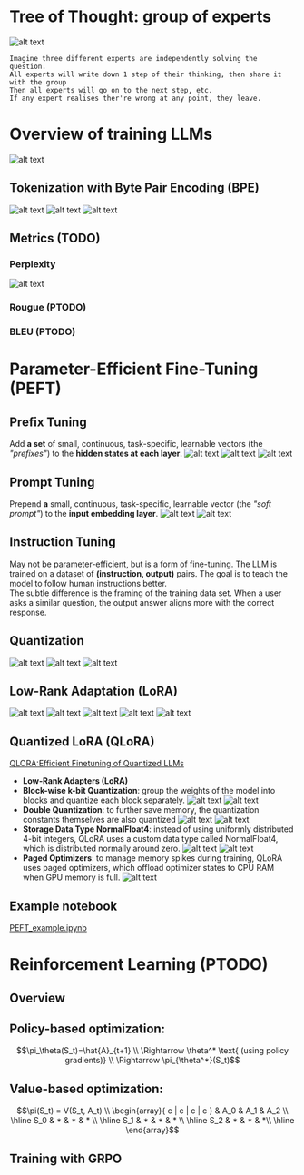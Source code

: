 # Tree of Thought: group of experts
![alt text](image.png)

    Imagine three different experts are independently solving the question.
    All experts will write down 1 step of their thinking, then share it with the group
    Then all experts will go on to the next step, etc.
    If any expert realises ther're wrong at any point, they leave.

# Overview of training LLMs
![alt text](image-14.png)
## Tokenization with Byte Pair Encoding (BPE)
![alt text](image-15.png)
![alt text](image-16.png)
![alt text](image-17.png)
## Metrics (TODO)
### Perplexity
![alt text](image-18.png)
### Rougue (PTODO)
### BLEU (PTODO)

# Parameter-Efficient Fine-Tuning (PEFT)
## Prefix Tuning
Add **a set** of small, continuous, task-specific, learnable vectors (the *"prefixes"*) to the **hidden states at each layer**.
![alt text](image-25.png)
![alt text](image-26.png)
![alt text](image-19.png)

## Prompt Tuning
Prepend **a** small, continuous, task-specific, learnable vector (the *"soft prompt"*) to the **input embedding layer**.
![alt text](image-20.png)
![alt text](image-21.png)
## Instruction Tuning
May not be parameter-efficient, but is a form of fine-tuning. The LLM is trained on a dataset of **(instruction, output)** pairs. The goal is to teach the model to follow human instructions better.  
The subtle difference is the framing of the training data set. When a user asks a similar question, the output answer aligns more with the correct response.

## Quantization
![alt text](image-4.png)
![alt text](image-2.png)
![alt text](image-3.png)
## Low-Rank Adaptation (LoRA)
![alt text](image-5.png)
![alt text](image-6.png)
![alt text](image-22.png)
![alt text](image-23.png)
![alt text](image-24.png)
## Quantized LoRA (QLoRA)
[QLORA:Efficient Finetuning of Quantized LLMs](https://arxiv.org/pdf/2305.14314)
- **Low-Rank Adapters (LoRA)**
- **Block-wise k-bit Quantization**: group the weights of the model into blocks and quantize each block separately.
![alt text](image-7.png)
![alt text](image-8.png)
- **Double Quantization**: to further save memory, the quantization constants themselves are also quantized
![alt text](image-11.png)
![alt text](image-12.png)
- **Storage Data Type NormalFloat4**: instead of using uniformly distributed 4-bit integers, QLoRA uses a custom data type called NormalFloat4, which is distributed normally around zero.
![alt text](image-9.png)
![alt text](image-10.png)
- **Paged Optimizers**: to manage memory spikes during training, QLoRA uses paged optimizers, which offload optimizer states to CPU RAM when GPU memory is full.
![alt text](image-13.png)

## Example notebook
[PEFT_example.ipynb](PEFT_example.ipynb)




# Reinforcement Learning (PTODO)
## Overview
## Policy-based optimization:
```math
\pi_\theta(S_t)=\hat{A}_{t+1} \\
       \Rightarrow \theta^* \text{ (using policy gradients)} \\
        \Rightarrow \pi_{\theta^*}(S_t)
```
## Value-based optimization:
```math
\pi(S_t) = V(S_t, A_t) \\
\begin{array}{ c |  c |  c |  c }
    & A_0 & A_1 & A_2 \\
\hline
S_0 & * & * & * \\ 
\hline
S_1 & * & * & * \\
\hline  
S_2 & * & * & *\\
\hline    
\end{array}
```

## Training with GRPO

